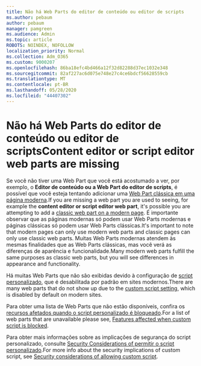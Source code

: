 ```yaml
---
title: Não há Web Parts do editor de conteúdo ou editor de scripts
ms.author: pebaum
author: pebaum
manager: pamgreen
ms.audience: Admin
ms.topic: article
ROBOTS: NOINDEX, NOFOLLOW
localization_priority: Normal
ms.collection: Adm_O365
ms.custom: 9000207
ms.openlocfilehash: 86ba18efc4bd466a12f32d82288d37ec1032e348
ms.sourcegitcommit: 82af227ac6d075e748e27c4ce6bdcf56628559cb
ms.translationtype: MT
ms.contentlocale: pt-BR
ms.lasthandoff: 05/28/2020
ms.locfileid: "44407302"
---
```

# <a name="content-editor-or-script-editor-web-parts-are-missing"></a><span data-ttu-id="e6e8f-102">Não há Web Parts do editor de conteúdo ou editor de scripts</span><span class="sxs-lookup"><span data-stu-id="e6e8f-102">Content editor or script editor web parts are missing</span></span>

<span data-ttu-id="e6e8f-103">Se você não tiver uma Web Part que você está acostumado a ver, por exemplo, o **Editor de conteúdo ou a Web Part do editor de scripts**, é possível que você esteja tentando adicionar uma [Web Part clássica em uma página moderna](https://support.office.com/article/classic-and-modern-web-part-experiences-3fdae6c3-8fc1-49ab-8708-8c104b882e64).</span><span class="sxs-lookup"><span data-stu-id="e6e8f-103">If you are missing a web part you are used to seeing, for example the **content editor or script editor web part**, it's possible you are attempting to add a [classic web part on a modern page](https://support.office.com/article/classic-and-modern-web-part-experiences-3fdae6c3-8fc1-49ab-8708-8c104b882e64).</span></span> <span data-ttu-id="e6e8f-104">É importante observar que as páginas modernas só podem usar Web Parts modernas e páginas clássicas só podem usar Web Parts clássicas.</span><span class="sxs-lookup"><span data-stu-id="e6e8f-104">It's important to note that modern pages can only use modern web parts and classic pages can only use classic web parts.</span></span> <span data-ttu-id="e6e8f-105">Muitas Web Parts modernas atendem às mesmas finalidades que as Web Parts clássicas, mas você verá as diferenças de aparência e funcionalidade.</span><span class="sxs-lookup"><span data-stu-id="e6e8f-105">Many modern web parts fulfill the same purposes as classic web parts, but you will see differences in appearance and functionality.</span></span>

<span data-ttu-id="e6e8f-106">Há muitas Web Parts que não são exibidas devido à configuração de [script personalizado](https://docs.microsoft.com/sharepoint/allow-or-prevent-custom-script), que é desabilitada por padrão em sites modernos.</span><span class="sxs-lookup"><span data-stu-id="e6e8f-106">There are many web parts that do not show up due to the [custom script setting](https://docs.microsoft.com/sharepoint/allow-or-prevent-custom-script), which is disabled by default on modern sites.</span></span> 

<span data-ttu-id="e6e8f-107">Para obter uma lista de Web Parts que não estão disponíveis, confira os [recursos afetados quando o script personalizado é bloqueado](https://docs.microsoft.com/sharepoint/allow-or-prevent-custom-script#features-affected-when-custom-script-is-blocked).</span><span class="sxs-lookup"><span data-stu-id="e6e8f-107">For a list of web parts that are unavailable please see, [Features affected when custom script is blocked](https://docs.microsoft.com/sharepoint/allow-or-prevent-custom-script#features-affected-when-custom-script-is-blocked).</span></span>

<span data-ttu-id="e6e8f-108">Para obter mais informações sobre as implicações de segurança do script personalizado, consulte [Security Considerations of permitir o script personalizado](https://docs.microsoft.com/sharepoint/security-considerations-of-allowing-custom-script).</span><span class="sxs-lookup"><span data-stu-id="e6e8f-108">For more info about the security implications of custom script, see [Security considerations of allowing custom script](https://docs.microsoft.com/sharepoint/security-considerations-of-allowing-custom-script).</span></span>
